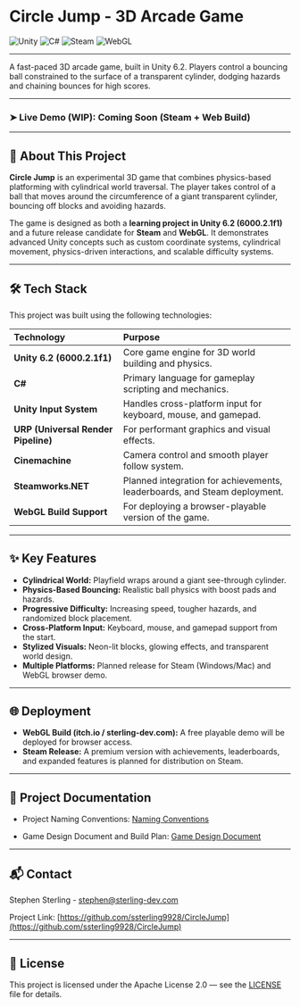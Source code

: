 # Circle Jump - 3D Arcade Game

<picture>
  <img src="https://img.shields.io/badge/Unity-6.2-000000?style=for-the-badge&logo=unity&logoColor=white" alt="Unity"> 
</picture>
<picture>
  <img src="https://img.shields.io/badge/C%23-239120?style=for-the-badge&logo=c-sharp&logoColor=white" alt="C#"> 
</picture>
<picture>
  <img src="https://img.shields.io/badge/Steam-000000?style=for-the-badge&logo=steam&logoColor=white" alt="Steam">
</picture>
<picture>
  <img src="https://img.shields.io/badge/WebGL-990000?style=for-the-badge&logo=webgl&logoColor=white" alt="WebGL">
</picture>

---

A fast-paced 3D arcade game, built in Unity 6.2. Players control a bouncing ball constrained to the surface of a transparent cylinder, dodging hazards and chaining bounces for high scores.

---

### ➤ **Live Demo (WIP):** Coming Soon (Steam + Web Build)

---

## 🚀 About This Project

**Circle Jump** is an experimental 3D game that combines physics-based platforming with cylindrical world traversal. The player takes control of a ball that moves around the circumference of a giant transparent cylinder, bouncing off blocks and avoiding hazards.  

The game is designed as both a **learning project in Unity 6.2 (6000.2.1f1)** and a future release candidate for **Steam** and **WebGL**. It demonstrates advanced Unity concepts such as custom coordinate systems, cylindrical movement, physics-driven interactions, and scalable difficulty systems.

---

## 🛠️ Tech Stack

This project was built using the following technologies:

| Technology | Purpose |
| :--- | :--- |
| **Unity 6.2 (6000.2.1f1)** | Core game engine for 3D world building and physics. |
| **C#** | Primary language for gameplay scripting and mechanics. |
| **Unity Input System** | Handles cross-platform input for keyboard, mouse, and gamepad. |
| **URP (Universal Render Pipeline)** | For performant graphics and visual effects. |
| **Cinemachine** | Camera control and smooth player follow system. |
| **Steamworks.NET** | Planned integration for achievements, leaderboards, and Steam deployment. |
| **WebGL Build Support** | For deploying a browser-playable version of the game. |

---

## ✨ Key Features

- **Cylindrical World:** Playfield wraps around a giant see-through cylinder.  
- **Physics-Based Bouncing:** Realistic ball physics with boost pads and hazards.  
- **Progressive Difficulty:** Increasing speed, tougher hazards, and randomized block placement.  
- **Cross-Platform Input:** Keyboard, mouse, and gamepad support from the start.  
- **Stylized Visuals:** Neon-lit blocks, glowing effects, and transparent world design.  
- **Multiple Platforms:** Planned release for Steam (Windows/Mac) and WebGL browser demo.  

---

## 🌐 Deployment

- **WebGL Build (itch.io / sterling-dev.com):** A free playable demo will be deployed for browser access.  
- **Steam Release:** A premium version with achievements, leaderboards, and expanded features is planned for distribution on Steam.  

---

## 📖 Project Documentation

- Project Naming Conventions: [Naming Conventions](Docs/NamingConventions.md)

- Game Design Document and Build Plan: [Game Design Document](Docs/CircleJump_GDD.md)

---

## 📬 Contact

Stephen Sterling - [stephen@sterling-dev.com](mailto:stephen@sterling-dev.com)

Project Link: [https://github.com/ssterling9928/CircleJump](https://github.com/ssterling9928/CircleJump)

---

## 📝 License
This project is licensed under the Apache License 2.0 — see the [LICENSE](LICENSE) file for details.

